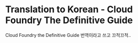 # Translation to Korean - Cloud Foundry The Definitive Guide
Cloud Foundry the Definitive Guide 번역이라고 쓰고 끄적끄적..
